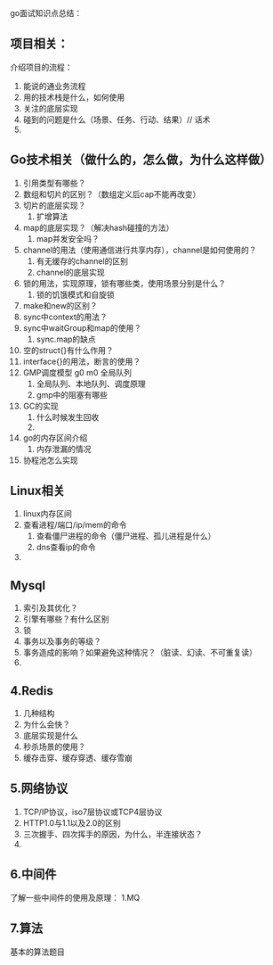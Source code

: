 go面试知识点总结：
## 项目相关：
介绍项目的流程：
1. 能说的通业务流程
2. 用的技术栈是什么，如何使用
3. 关注的底层实现
4. 碰到的问题是什么（场景、任务、行动、结果）// 话术
5.

## Go技术相关（做什么的，怎么做，为什么这样做）
1. 引用类型有哪些？
2. 数组和切片的区别？（数组定义后cap不能再改变）
3. 切片的底层实现？
   1. 扩增算法
4. map的底层实现？（解决hash碰撞的方法）
   1. map并发安全吗？
5. channel的用法（使用通信进行共享内存），channel是如何使用的？
   1. 有无缓存的channel的区别
   2. channel的底层实现
6. 锁的用法，实现原理，锁有哪些类，使用场景分别是什么？
   1. 锁的饥饿模式和自旋锁
7. make和new的区别？
8. sync中context的用法？
9. sync中waitGroup和map的使用？
   1. sync.map的缺点
10. 空的struct{}有什么作用？
11. interface{}的用法，断言的使用？
12. GMP调度模型 g0 m0 全局队列
    1. 全局队列、本地队列、调度原理
    2. gmp中的阻塞有哪些
13. GC的实现
    1. 什么时候发生回收
    2. 
14. go的内存区间介绍
    1. 内存泄漏的情况
15. 协程池怎么实现

## Linux相关
1. linux内存区间
2. 查看进程/端口/ip/mem的命令
   1. 查看僵尸进程的命令（僵尸进程、孤儿进程是什么）
   2. dns查看ip的命令
3. 

## Mysql
1. 索引及其优化？
2. 引擎有哪些？有什么区别
3. 锁
4. 事务以及事务的等级？
5. 事务造成的影响？如果避免这种情况？（脏读、幻读、不可重复读）
6.

## 4.Redis
1. 几种结构
2. 为什么会快？
3. 底层实现是什么
4. 秒杀场景的使用？
5. 缓存击穿、缓存穿透、缓存雪崩

## 5.网络协议
1. TCP/IP协议，iso7层协议或TCP4层协议
2. HTTP1.0与1.1以及2.0的区别
3. 三次握手、四次挥手的原因，为什么，半连接状态？
4.

## 6.中间件
了解一些中间件的使用及原理：
1.MQ

## 7.算法
基本的算法题目

